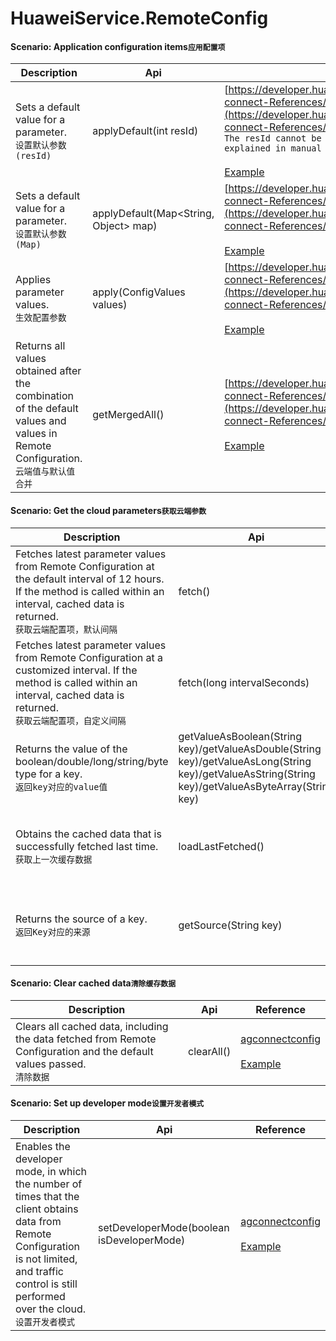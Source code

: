 # HuaweiService.RemoteConfig

#### Scenario: Application configuration items``应用配置项``
| Description | Api | Reference |
---|---|---
Sets a default value for a parameter.<br>``设置默认参数(resId)``|applyDefault(int resId) |[https://developer.huawei.com/consumer/en/doc/development/AppGallery-connect-References/agconnectconfig](https://developer.huawei.com/consumer/en/doc/development/AppGallery-connect-References/agconnectconfig)<br>``The resId cannot be obtained like Android. The specific usage is explained in manual "3).Optional: Using an XML resource file".`` <br><br> [Example](https://github.com/Unity-Technologies/HuaweiServiceSample/blob/8a72eb9b34a2d6f1cfe3a8d3340dbf2c6ae1eb4b/Assets/HuaweiServiceDemo/Scripts/test/RemoteConfigTest.cs#L25)
Sets a default value for a parameter.<br>``设置默认参数(Map)``|applyDefault(Map<String, Object> map)|[https://developer.huawei.com/consumer/en/doc/development/AppGallery-connect-References/agconnectconfig](https://developer.huawei.com/consumer/en/doc/development/AppGallery-connect-References/agconnectconfig) <br><br> [Example](https://github.com/Unity-Technologies/HuaweiServiceSample/blob/8a72eb9b34a2d6f1cfe3a8d3340dbf2c6ae1eb4b/Assets/HuaweiServiceDemo/Scripts/test/RemoteConfigTest.cs#L33)
Applies parameter values. <br>``生效配置参数``|apply(ConfigValues values) |[https://developer.huawei.com/consumer/en/doc/development/AppGallery-connect-References/agconnectconfig](https://developer.huawei.com/consumer/en/doc/development/AppGallery-connect-References/agconnectconfig) <br><br> [Example](https://github.com/Unity-Technologies/HuaweiServiceSample/blob/8a72eb9b34a2d6f1cfe3a8d3340dbf2c6ae1eb4b/Assets/HuaweiServiceDemo/Scripts/test/RemoteConfigTest.cs#L47)
Returns all values obtained after the combination of the default values and values in Remote Configuration.<br>``云端值与默认值合并``|getMergedAll()|[https://developer.huawei.com/consumer/en/doc/development/AppGallery-connect-References/agconnectconfig](https://developer.huawei.com/consumer/en/doc/development/AppGallery-connect-References/agconnectconfig) <br><br> [Example](https://github.com/Unity-Technologies/HuaweiServiceSample/blob/8a72eb9b34a2d6f1cfe3a8d3340dbf2c6ae1eb4b/Assets/HuaweiServiceDemo/Scripts/test/RemoteConfigTest.cs#L115)

#### Scenario: Get the cloud parameters``获取云端参数``
| Description | Api | Reference |
---|---|---
Fetches latest parameter values from Remote Configuration at the default interval of 12 hours. If the method is called within an interval, cached data is returned.<br>``获取云端配置项，默认间隔``|fetch()|[https://developer.huawei.com/consumer/en/doc/development/AppGallery-connect-References/agconnectconfig](https://developer.huawei.com/consumer/en/doc/development/AppGallery-connect-References/agconnectconfig) <br><br> [Example](https://github.com/Unity-Technologies/HuaweiServiceSample/blob/8a72eb9b34a2d6f1cfe3a8d3340dbf2c6ae1eb4b/Assets/HuaweiServiceDemo/Scripts/test/RemoteConfigTest.cs#L69)
Fetches latest parameter values from Remote Configuration at a customized interval. If the method is called within an interval, cached data is returned.<br>``获取云端配置项，自定义间隔``|fetch(long intervalSeconds)|[https://developer.huawei.com/consumer/en/doc/development/AppGallery-connect-References/agconnectconfig](https://developer.huawei.com/consumer/en/doc/development/AppGallery-connect-References/agconnectconfig) <br><br> [Example](https://github.com/Unity-Technologies/HuaweiServiceSample/blob/8a72eb9b34a2d6f1cfe3a8d3340dbf2c6ae1eb4b/Assets/HuaweiServiceDemo/Scripts/test/RemoteConfigTest.cs#L85)
Returns the value of the boolean/double/long/string/byte type for a key.<br>``返回key对应的value值``|getValueAsBoolean(String key)/getValueAsDouble(String key)/getValueAsLong(String key)/getValueAsString(String key)/getValueAsByteArray(String key)|[https://developer.huawei.com/consumer/en/doc/development/AppGallery-connect-References/agconnectconfig](https://developer.huawei.com/consumer/en/doc/development/AppGallery-connect-References/agconnectconfig) <br><br> [Example](https://github.com/Unity-Technologies/HuaweiServiceSample/blob/8a72eb9b34a2d6f1cfe3a8d3340dbf2c6ae1eb4b/Assets/HuaweiServiceDemo/Scripts/test/RemoteConfigTest.cs#L59)
Obtains the cached data that is successfully fetched last time.<br>``获取上一次缓存数据`` |loadLastFetched()|[https://developer.huawei.com/consumer/en/doc/development/AppGallery-connect-References/agconnectconfig](https://developer.huawei.com/consumer/en/doc/development/AppGallery-connect-References/agconnectconfig) <br><br> [Example](https://github.com/Unity-Technologies/HuaweiServiceSample/blob/8a72eb9b34a2d6f1cfe3a8d3340dbf2c6ae1eb4b/Assets/HuaweiServiceDemo/Scripts/test/RemoteConfigTest.cs#L72)
Returns the source of a key. <br>``返回Key对应的来源``|getSource(String key)|[https://developer.huawei.com/consumer/en/doc/development/AppGallery-connect-References/agconnectconfig](https://developer.huawei.com/consumer/en/doc/development/AppGallery-connect-References/agconnectconfig) <br><br> [Example](https://github.com/Unity-Technologies/HuaweiServiceSample/blob/8a72eb9b34a2d6f1cfe3a8d3340dbf2c6ae1eb4b/Assets/HuaweiServiceDemo/Scripts/test/RemoteConfigTest.cs#L135)

#### Scenario: Clear cached data``清除缓存数据``
| Description | Api | Reference |
---|---|---
Clears all cached data, including the data fetched from Remote Configuration and the default values passed.<br>``清除数据``|clearAll()|[agconnectconfig](https://developer.huawei.com/consumer/en/doc/development/AppGallery-connect-References/agconnectconfig) <br><br> [Example](https://github.com/Unity-Technologies/HuaweiServiceSample/blob/8a72eb9b34a2d6f1cfe3a8d3340dbf2c6ae1eb4b/Assets/HuaweiServiceDemo/Scripts/test/RemoteConfigTest.cs#L108)

#### Scenario: Set up developer mode``设置开发者模式``
| Description | Api | Reference |
---|---|---
Enables the developer mode, in which the number of times that the client obtains data from Remote Configuration is not limited, and traffic control is still performed over the cloud.<br>``设置开发者模式``|setDeveloperMode(boolean isDeveloperMode)|[agconnectconfig](https://developer.huawei.com/consumer/en/doc/development/AppGallery-connect-References/agconnectconfig) <br><br> [Example](https://github.com/Unity-Technologies/HuaweiServiceSample/blob/8a72eb9b34a2d6f1cfe3a8d3340dbf2c6ae1eb4b/Assets/HuaweiServiceDemo/Scripts/test/RemoteConfigTest.cs#L100)





